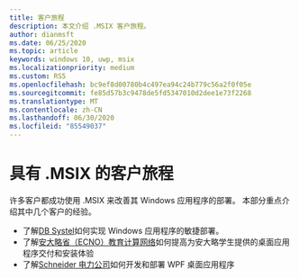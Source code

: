 ```yaml
---
title: 客户旅程
description: 本文介绍 .MSIX 客户旅程。
author: dianmsft
ms.date: 06/25/2020
ms.topic: article
keywords: windows 10, uwp, msix
ms.localizationpriority: medium
ms.custom: RS5
ms.openlocfilehash: bc9ef8d00780b4c497ea94c24b779c56a2f0f05e
ms.sourcegitcommit: fe85d57b3c9478de5fd5347010d2dee1e73f2268
ms.translationtype: MT
ms.contentlocale: zh-CN
ms.lasthandoff: 06/30/2020
ms.locfileid: "85549037"
---
```

# <a name="customer-journeys-with-msix"></a>具有 .MSIX 的客户旅程

许多客户都成功使用 .MSIX 来改善其 Windows 应用程序的部署。 本部分重点介绍其中几个客户的经验。

* 了解[DB Systel](customer/db-systel.md)如何实现 Windows 应用程序的敏捷部署。
* 了解[安大略省（ECNO）教育计算网络](customer/ecno.md)如何提高为安大略学生提供的桌面应用程序交付和安装体验
* 了解[Schneider 电力公司](customer/schneider-electric.md)如何开发和部署 WPF 桌面应用程序
